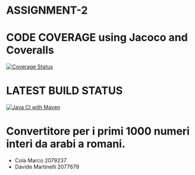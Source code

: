 # ASSIGNMENT-2

# CODE COVERAGE using Jacoco and Coveralls
[![Coverage Status](https://coveralls.io/repos/github/cola-marco/ASSIGNMENT-2/badge.svg?branch=develop)](https://coveralls.io/github/cola-marco/ASSIGNMENT-2?branch=develop)

# LATEST BUILD STATUS
[![Java CI with Maven](https://github.com/cola-marco/ASSIGNMENT-2/actions/workflows/maven.yml/badge.svg)](https://github.com/cola-marco/ASSIGNMENT-2/actions/workflows/maven.yml)

# Convertitore per i primi 1000 numeri interi da arabi a romani.

- Cola Marco 2079237
- Davide Martinelli 2077679
